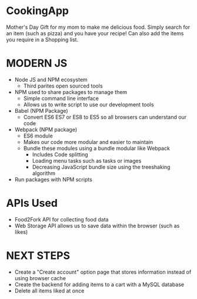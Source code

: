 # CookingApp
Mother's Day Gift for my mom to make me delicious food. Simply search for an item (such as pizza) and you have your recipe! Can also add the items you require in a Shopping list.

# MODERN JS
- Node JS and NPM ecosystem
    - Third parites open sourced tools
- NPM used to share packages to manage them
    - Simple command line interface
    - Allows us to write script to use our development tools
- Babel (NPM Package)
    - Convert ES6 ES7 or ES8 to ES5 so all browsers can understand our code
- Webpack (NPM package)
    - ES6 module
    - Makes our code more modular and easier to maintain
    - Bundle these modules using a bundle modular like Webpack
        - Includes Code splitting
        - Loading menu tasks such as tasks or images
        - Decreasing JavaScript bundle size using the treeshaking algorithm
- Run packages with NPM scripts

# APIs Used
- Food2Fork API for collecting food data
- Web Storage API allows us to save data within the browser (such as likes)

# NEXT STEPS
- Create a "Create account" option page that stores information instead of using browser cache
- Create the backend for adding items to a cart with a MySQL database
- Delete all items liked at once